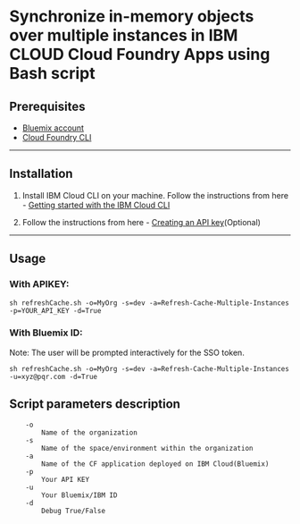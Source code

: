 # Synchronize in-memory objects over multiple instances in IBM CLOUD Cloud Foundry Apps using Bash script

## Prerequisites
* [Bluemix account](https://console.ng.bluemix.net/registration/)
* [Cloud Foundry CLI](https://github.com/cloudfoundry/cli#downloads)
----
## Installation
1. Install IBM Cloud CLI on your machine. Follow the instructions from here - [Getting started with the IBM Cloud CLI](https://console.bluemix.net/docs/cli/reference/bluemix_cli/get_started.html)

2. Follow the instructions from here - [Creating an API key](https://console.bluemix.net/docs/iam/userid_keys.html#userapikey )(Optional)
----
## Usage
### With APIKEY:
```
sh refreshCache.sh -o=MyOrg -s=dev -a=Refresh-Cache-Multiple-Instances -p=YOUR_API_KEY -d=True
```

### With Bluemix ID: 
Note: The user will be prompted interactively for the SSO token.
```
sh refreshCache.sh -o=MyOrg -s=dev -a=Refresh-Cache-Multiple-Instances -u=xyz@pqr.com -d=True
```

## Script parameters description 
```
    -o
        Name of the organization
    -s
        Name of the space/environment within the organization
    -a
        Name of the CF application deployed on IBM Cloud(Bluemix)
    -p
        Your API KEY
    -u
        Your Bluemix/IBM ID
    -d
        Debug True/False
```
